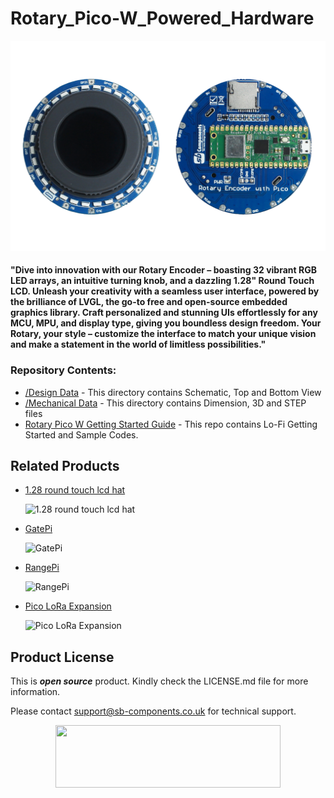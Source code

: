 # Rotary_Pico-W_Powered_Hardware

<img src = "https://github.com/sbcshop/Rotary_Pico-W_Powered_Software/blob/main/images/pico.png">

#### "Dive into innovation with our Rotary Encoder – boasting 32 vibrant RGB LED arrays, an intuitive turning knob, and a dazzling 1.28" Round Touch LCD. Unleash your creativity with a seamless user interface, powered by the brilliance of LVGL, the go-to free and open-source embedded graphics library. Craft personalized and stunning UIs effortlessly for any MCU, MPU, and display type, giving you boundless design freedom. Your Rotary, your style – customize the interface to match your unique vision and make a statement in the world of limitless possibilities."


### Repository Contents:
  - [/Design Data](https://github.com/sbcshop/Rotary_Pico-W_Powered_Hardware/tree/main/Design%20Data) - This directory contains Schematic, Top and Bottom View
  - [/Mechanical Data](https://github.com/sbcshop/Rotary_Pico-W_Powered_Hardware/tree/main/Mechanical%20Data) - This directory contains Dimension, 3D and STEP files
  - [Rotary Pico W Getting Started Guide](https://github.com/sbcshop/Rotary_Pico-W_Powered_Software) - This repo contains Lo-Fi Getting Started and Sample Codes.

## Related Products
  * [1.28 round touch lcd hat](https://shop.sb-components.co.uk/products/1-28-round-touch-lcd-hat-for-raspberry-pi?_pos=8&_sid=b964c85bf&_ss=r) 
   
     ![1.28 round touch lcd hat](https://shop.sb-components.co.uk/cdn/shop/files/shopimages_87b6d1ec-2c95-4621-a07f-5937a8d8c090.png?v=1687857703&width=600)   

  * [GatePi](https://shop.sb-components.co.uk/products/gatepi?variant=39756684066899) 
   
     ![GatePi](https://shop.sb-components.co.uk/cdn/shop/products/GatePi-4channelRelayBoardwithLoRaModulebasedonRP2040.jpg?v=1647335212&width=300) 

  * [RangePi](https://shop.sb-components.co.uk/products/range-pi?variant=39744084705363) 
   
     ![RangePi](https://shop.sb-components.co.uk/cdn/shop/products/1_54b19023-5d19-4f55-acea-af894f2d00c6.png?v=1646815358&width=300)

  * [Pico LoRa Expansion](https://shop.sb-components.co.uk/products/pico-lora-expansion-868mhz?_pos=5&_sid=8faf72598&_ss=r) 
   
     ![Pico LoRa Expansion](https://shop.sb-components.co.uk/cdn/shop/products/pico-expansioonpng_1_2525bf59-655f-421d-ac62-71e706c96060.png?v=1647321524&width=300)

 
## Product License

This is ***open source*** product. Kindly check the LICENSE.md file for more information.

Please contact support@sb-components.co.uk for technical support.
<p align="center">
  <img width="360" height="100" src="https://cdn.shopify.com/s/files/1/1217/2104/files/Logo_sb_component_3.png?v=1666086771&width=300">
</p>
